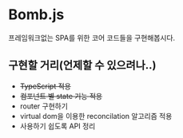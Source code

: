 # Bomb.js

프레임워크없는 SPA를 위한 코어 코드들을 구현해봅시다.

## 구현할 거리(언제할 수 있으려나..)

- ~~TypeScript 적용~~
- ~~컴포넌트 별 state 기능 적용~~
- router 구현하기
- virtual dom을 이용한 reconcilation 알고리즘 적용
- 사용하기 쉽도록 API 정리
